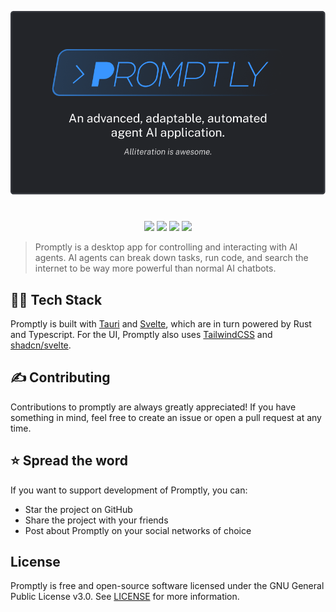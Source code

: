 <div align="center">

![Promptly](.github/header.png)

<!-- for a divider line -->
<h1 align="center"></h1>

<!-- shields -->
[![][contributors-shield]][contributors-link]
[![][stars-shield]][stars-link]
[![][issues-shield]][issues-link]
[![][pulls-shield]][pulls-link]

</div>

> Promptly is a desktop app for controlling and interacting with AI agents. AI agents can break down tasks, run code, and search the internet to be way more powerful than normal AI chatbots.

## 👨‍💻 Tech Stack

Promptly is built with [Tauri](https://tauri.app/) and [Svelte](https://svelte.dev/), which are in turn powered by Rust and Typescript. For the UI, Promptly also uses [TailwindCSS](https://tailwindcss.com) and [shadcn/svelte](https://www.shadcn-svelte.com/).

## ✍️ Contributing

Contributions to promptly are always greatly appreciated! If you have something in mind, feel free to create an issue or open a pull request at any time.

## ⭐ Spread the word

If you want to support development of Promptly, you can:
- Star the project on GitHub
- Share the project with your friends
- Post about Promptly on your social networks of choice

## License

Promptly is free and open-source software licensed under the GNU General Public License v3.0.
See [LICENSE](https://github.com/gusruben/promptly/blob/main/LICENSE) for more information.


<!-- links -->
[contributors-shield]: https://img.shields.io/github/contributors/gusruben/promptly?style=flat-square&labelColor=%23232529&color=%2326CB54
[contributors-link]: https://github.com/gusruben/promptly/graphs/contributors
[stars-shield]: https://img.shields.io/github/stars/gusruben/promptly?style=flat-square&labelColor=%23232529&color=%23F4EC61
[stars-link]: ttps://github.com/gusruben/promptly/stargazers
[issues-shield]: https://img.shields.io/github/issues/gusruben/promptly?style=flat-square&labelColor=%23232529&color=%23D73636
[issues-link]: https://github.com/gusruben/promptly/issues
[pulls-shield]: https://img.shields.io/github/issues-pr/gusruben/promptly?style=flat-square&labelColor=%23232529&color=%233995FF
[pulls-link]: https://github.com/gusruben/promptly/pulls
